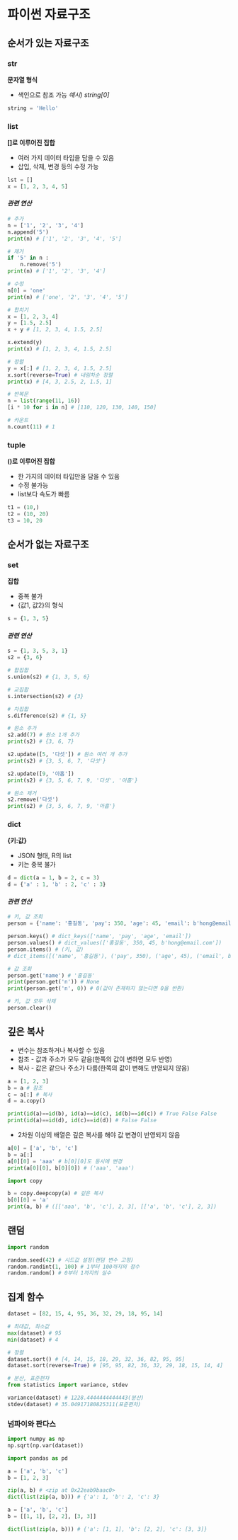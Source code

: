 # 파이썬 자료구조

## 순서가 있는 자료구조
### str
**문자열 형식**

- 색인으로 참조 가능 *예시) string[0]*

```python
string = 'Hello'
```

### list
**[]로 이루어진 집합**

- 여러 가지 데이터 타입을 담을 수 있음
- 삽입, 삭제, 변경 등의 수정 가능

```python
lst = []
x = [1, 2, 3, 4, 5]
```

#### *관련 연산*
```python
# 추가
n = ['1', '2', '3', '4']
n.append('5')
print(n) # ['1', '2', '3', '4', '5']

# 제거
if '5' in n :
    n.remove('5')
print(n) # ['1', '2', '3', '4']

# 수정
n[0] = 'one'
print(n) # ['one', '2', '3', '4', '5']

# 합치기
x = [1, 2, 3, 4]
y = [1.5, 2.5]
x + y # [1, 2, 3, 4, 1.5, 2.5]

x.extend(y)
print(x) # [1, 2, 3, 4, 1.5, 2.5]

# 정렬
y = x[:] # [1, 2, 3, 4, 1.5, 2.5]
x.sort(reverse=True) # 내림차순 정렬
print(x) # [4, 3, 2.5, 2, 1.5, 1]

# 반복문
n = list(range(11, 16))
[i * 10 for i in n] # [110, 120, 130, 140, 150]

# 카운트
n.count(11) # 1
```

### tuple
**()로 이루어진 집합**

- 한 가지의 데이터 타입만을 담을 수 있음
- 수정 불가능
- list보다 속도가 빠름

```python
t1 = (10,)
t2 = (10, 20)
t3 = 10, 20
```

## 순서가 없는 자료구조

### set
**집합**

- 중복 불가
- {값1, 값2}의 형식

```python
s = {1, 3, 5}
```

#### *관련 연산*
```python
s = {1, 3, 5, 3, 1}
s2 = {3, 6}

# 합집합
s.union(s2) # {1, 3, 5, 6}

# 교집합
s.intersection(s2) # {3}

# 차집합
s.difference(s2) # {1, 5}

# 원소 추가
s2.add(7) # 원소 1개 추가
print(s2) # {3, 6, 7}

s2.update([5, '다섯']) # 원소 여러 개 추가
print(s2) # {3, 5, 6, 7, '다섯'}

s2.update([9, '아홉'])
print(s2) # {3, 5, 6, 7, 9, '다섯', '아홉'}

# 원소 제거
s2.remove('다섯')
print(s2) # {3, 5, 6, 7, 9, '아홉'}
```

### dict
**{키:값}**

- JSON 형태, R의 list
- 키는 중복 불가

```python
d = dict(a = 1, b = 2, c = 3)
d = {'a' : 1, 'b' : 2, 'c' : 3}
```

#### *관련 연산*
```python
# 키, 값 조회
person = {'name': '홍길동', 'pay': 350, 'age': 45, 'email': b'hong@email.com'}

person.keys() # dict_keys(['name', 'pay', 'age', 'email'])
person.values() # dict_values(['홍길동', 350, 45, b'hong@email.com'])
person.items() # (키, 값)
# dict_items([('name', '홍길동'), ('pay', 350), ('age', 45), ('email', b'hong@email.com')])

# 값 조회
person.get('name') # '홍길동'
print(person.get('n')) # None
print(person.get('n', 0)) # 0(값이 존재하지 않는다면 0을 반환)

# 키, 값 모두 삭제
person.clear()
```

## 깊은 복사
- 변수는 참조하거나 복사할 수 있음
- 참조 - 값과 주소가 모두 같음(한쪽의 값이 변하면 모두 반영)
- 복사 - 값은 같으나 주소가 다름(한쪽의 값이 변해도 반영되지 않음)
```python
a = [1, 2, 3]
b = a # 참조
c = a[:] # 복사
d = a.copy()

print(id(a)==id(b), id(a)==id(c), id(b)==id(c)) # True False False
print(id(a)==id(d), id(c)==id(d)) # False False
```

- 2차원 이상의 배열은 깊은 복사를 해야 값 변경이 반영되지 않음
```python
a[0] = ['a', 'b', 'c']
b = a[:]
a[0][0] = 'aaa' # b[0][0]도 동시에 변경
print(a[0][0], b[0][0]) # ('aaa', 'aaa')
```
```python
import copy

b = copy.deepcopy(a) # 깊은 복사
b[0][0] = 'a'
print(a, b) # ([['aaa', 'b', 'c'], 2, 3], [['a', 'b', 'c'], 2, 3])
```

## 랜덤
```python
import random

random.seed(42) # 시드값 설정(랜덤 변수 고정)
random.randint(1, 100) # 1부터 100까지의 정수
random.random() # 0부터 1까지의 실수
```

## 집계 함수
```python
dataset = [82, 15, 4, 95, 36, 32, 29, 18, 95, 14]

# 최대값, 최소값
max(dataset) # 95
min(dataset) # 4

# 정렬
dataset.sort() # [4, 14, 15, 18, 29, 32, 36, 82, 95, 95]
dataset.sort(reverse=True) # [95, 95, 82, 36, 32, 29, 18, 15, 14, 4]

# 분산, 표준편차
from statistics import variance, stdev

variance(dataset) # 1228.4444444444443(분산)
stdev(dataset) # 35.04917180825311(표준편차)
```

### 넘파이와 판다스
```python
import numpy as np
np.sqrt(np.var(dataset))

import pandas as pd

a = ['a', 'b', 'c']
b = [1, 2, 3]

zip(a, b) # <zip at 0x22eab9baac0>
dict(list(zip(a, b))) # {'a': 1, 'b': 2, 'c': 3}

a = ['a', 'b', 'c']
b = [[1, 1], [2, 2], [3, 3]]

dict(list(zip(a, b))) # {'a': [1, 1], 'b': [2, 2], 'c': [3, 3]}
```